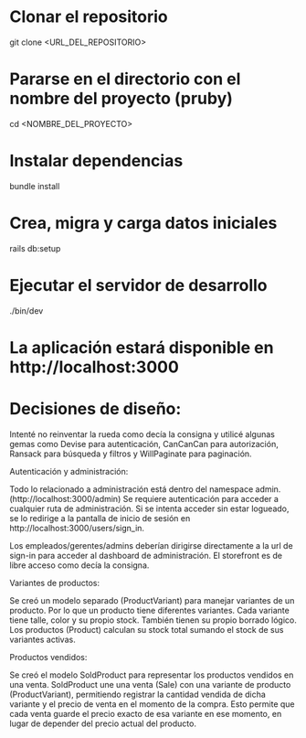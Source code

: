 # Clonar el repositorio
git clone <URL_DEL_REPOSITORIO>

# Pararse en el directorio con el nombre del proyecto (pruby)
cd <NOMBRE_DEL_PROYECTO>

# Instalar dependencias
bundle install

# Crea, migra y carga datos iniciales
rails db:setup 

# Ejecutar el servidor de desarrollo
./bin/dev

# La aplicación estará disponible en http://localhost:3000


# Decisiones de diseño: 

Intenté no reinventar la rueda como decía la consigna y utilicé algunas gemas como Devise para autenticación, CanCanCan para autorización, Ransack para búsqueda y filtros y WillPaginate para paginación.

Autenticación y administración:

Todo lo relacionado a administración está dentro del namespace admin. (http://localhost:3000/admin)
Se requiere autenticación para acceder a cualquier ruta de administración. 
Si se intenta acceder sin estar logueado, se lo redirige a la pantalla de inicio de sesión en http://localhost:3000/users/sign_in.

Los empleados/gerentes/admins deberían dirigirse directamente a la url de sign-in para acceder al dashboard de administración. El storefront es de libre acceso como decía la consigna.

Variantes de productos:

Se creó un modelo separado (ProductVariant) para manejar variantes de un producto. Por lo que un producto tiene diferentes variantes.
Cada variante tiene talle, color y su propio stock. También tienen su propio borrado lógico.
Los productos (Product) calculan su stock total sumando el stock de sus variantes activas.

Productos vendidos:

Se creó el modelo SoldProduct para representar los productos vendidos en una venta.
SoldProduct une una venta (Sale) con una variante de producto (ProductVariant), 
permitiendo registrar la cantidad vendida de dicha variante y el precio de venta en el momento de la compra.
Esto permite que cada venta guarde el precio exacto de esa variante en ese momento, en lugar de depender del precio actual del producto.